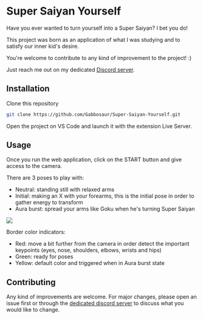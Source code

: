 # Super Saiyan Yourself
Have you ever wanted to turn yourself into a Super Saiyan? I bet you do!

This project was born as an application of what I was studying and to satisfy our inner kid's desire.

You're welcome to contribute to any kind of improvement to the project! :)

Just reach me out on my dedicated [Discord server](https://discord.gg/vQAfHbMN).

## Installation

Clone this repository

```bash
git clone https://github.com/Gabbosaur/Super-Saiyan-Yourself.git
```

Open the project on VS Code and launch it with the extension Live Server.

## Usage
Once you run the web application, click on the START button and give access to the camera.

There are 3 poses to play with:
- Neutral: standing still with relaxed arms
- Initial: making an X with your forearms, this is the initial pose in order to gather energy to transform
- Aura burst: spread your arms like Goku when he's turning Super Saiyan

![](https://c.tenor.com/bWkE0Y8JaBgAAAAC/dragon-ball-super-saiyan.gif)

Border color indicators:
- Red: move a bit further from the camera in order detect the important keypoints (eyes, nose, shoulders, elbows, wrists and hips)
- Green: ready for poses
- Yellow: default color and triggered when in Aura burst state

## Contributing
Any kind of improvements are welcome. For major changes, please open an issue first or through the [dedicated discord server](https://discord.gg/vQAfHbMN) to discuss what you would like to change.

